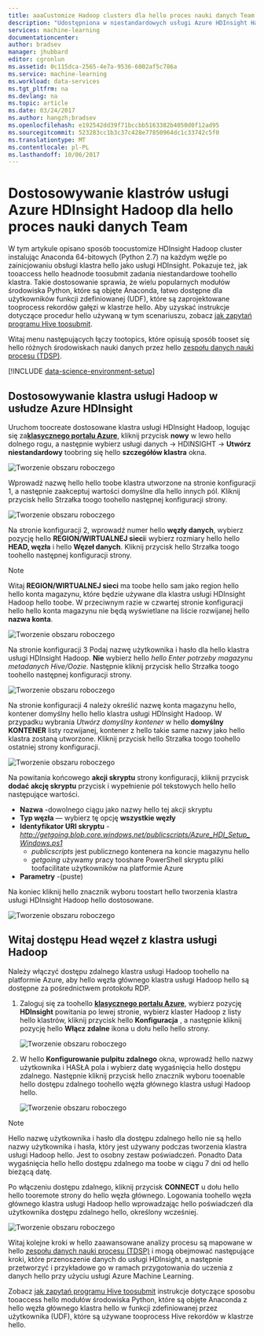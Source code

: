 ```yaml
---
title: aaaCustomize Hadoop clusters dla hello proces nauki danych Team | Dokumentacja firmy Microsoft
description: "Udostępniona w niestandardowych usługi Azure HDInsight Hadoop klastrów popularnych modułów środowiska Python."
services: machine-learning
documentationcenter: 
author: bradsev
manager: jhubbard
editor: cgronlun
ms.assetid: 0c115dca-2565-4e7a-9536-6002af5c786a
ms.service: machine-learning
ms.workload: data-services
ms.tgt_pltfrm: na
ms.devlang: na
ms.topic: article
ms.date: 03/24/2017
ms.author: hangzh;bradsev
ms.openlocfilehash: e192542dd39f71bccbb5163382b4050d0f12ad95
ms.sourcegitcommit: 523283cc1b3c37c428e77850964dc1c33742c5f0
ms.translationtype: MT
ms.contentlocale: pl-PL
ms.lasthandoff: 10/06/2017
---
```

# <a name="customize-azure-hdinsight-hadoop-clusters-for-hello-team-data-science-process"></a>Dostosowywanie klastrów usługi Azure HDInsight Hadoop dla hello proces nauki danych Team
W tym artykule opisano sposób toocustomize HDInsight Hadoop cluster instalując Anaconda 64-bitowych (Python 2.7) na każdym węźle po zainicjowaniu obsługi klastra hello jako usługi HDInsight. Pokazuje też, jak tooaccess hello headnode toosubmit zadania niestandardowe toohello klastra. Takie dostosowanie sprawia, że wielu popularnych modułów środowiska Python, które są objęte Anaconda, łatwo dostępne dla użytkowników funkcji zdefiniowanej (UDF), które są zaprojektowane tooprocess rekordów gałęzi w klastrze hello. Aby uzyskać instrukcje dotyczące procedur hello używaną w tym scenariuszu, zobacz [jak zapytań programu Hive toosubmit](machine-learning-data-science-move-hive-tables.md#submit).

Witaj menu następujących łączy tootopics, które opisują sposób tooset się hello różnych środowiskach nauki danych przez hello [zespołu danych nauki procesu (TDSP)](data-science-process-overview.md).

[!INCLUDE [data-science-environment-setup](../../includes/cap-setup-environments.md)]

## <a name="customize"></a>Dostosowywanie klastra usługi Hadoop w usłudze Azure HDInsight
Uruchom toocreate dostosowane klastra usługi HDInsight Hadoop, logując się za[**klasycznego portalu Azure**](https://manage.windowsazure.com/), kliknij przycisk **nowy** w lewo hello dolnego rogu, a następnie wybierz usługi danych -> HDINSIGHT -> **Utwórz niestandardowy** toobring się hello **szczegółów klastra** okna. 

![Tworzenie obszaru roboczego](./media/machine-learning-data-science-customize-hadoop-cluster/customize-cluster-img1.png)

Wprowadź nazwę hello hello toobe klastra utworzone na stronie konfiguracji 1, a następnie zaakceptuj wartości domyślne dla hello innych pól. Kliknij przycisk hello Strzałka toogo toohello następnej konfiguracji strony. 

![Tworzenie obszaru roboczego](./media/machine-learning-data-science-customize-hadoop-cluster/customize-cluster-img1.png)

Na stronie konfiguracji 2, wprowadź numer hello **węzły danych**, wybierz pozycję hello **REGION/WIRTUALNEJ sieci**i wybierz rozmiary hello hello **HEAD, węzła** i hello **Węzeł danych**. Kliknij przycisk hello Strzałka toogo toohello następnej konfiguracji strony.

> [!NOTE]
> Witaj **REGION/WIRTUALNEJ sieci** ma toobe hello sam jako region hello hello konta magazynu, które będzie używane dla klastra usługi HDInsight Hadoop hello toobe. W przeciwnym razie w czwartej stronie konfiguracji hello hello konta magazynu nie będą wyświetlane na liście rozwijanej hello **nazwa konta**.
> 
> 

![Tworzenie obszaru roboczego](./media/machine-learning-data-science-customize-hadoop-cluster/customize-cluster-img3.png)

Na stronie konfiguracji 3 Podaj nazwę użytkownika i hasło dla hello klastra usługi HDInsight Hadoop. **Nie** wybierz hello *hello Enter potrzeby magazynu metadanych Hive/Oozie*. Następnie kliknij przycisk hello Strzałka toogo toohello następnej konfiguracji strony. 

![Tworzenie obszaru roboczego](./media/machine-learning-data-science-customize-hadoop-cluster/customize-cluster-img4.png)

Na stronie konfiguracji 4 należy określić nazwę konta magazynu hello, kontener domyślny hello hello klastra usługi HDInsight Hadoop. W przypadku wybrania *Utwórz domyślny kontener* w hello **domyślny KONTENER** listy rozwijanej, kontener z hello takie same nazwy jako hello klastra zostaną utworzone. Kliknij przycisk hello Strzałka toogo toohello ostatniej strony konfiguracji.

![Tworzenie obszaru roboczego](./media/machine-learning-data-science-customize-hadoop-cluster/customize-cluster-img5.png)

Na powitania końcowego **akcji skryptu** strony konfiguracji, kliknij przycisk **dodać akcję skryptu** przycisk i wypełnienie pól tekstowych hello hello następujące wartości.

* **Nazwa** -dowolnego ciągu jako nazwy hello tej akcji skryptu
* **Typ węzła** — wybierz tę opcję **wszystkie węzły**
* **Identyfikator URI skryptu** - *http://getgoing.blob.core.windows.net/publicscripts/Azure_HDI_Setup_Windows.ps1* 
  * *publicscripts* jest publicznego kontenera na koncie magazynu hello 
  * *getgoing* używamy pracy tooshare PowerShell skryptu pliki toofacilitate użytkowników na platformie Azure
* **Parametry** -(puste)

Na koniec kliknij hello znacznik wyboru toostart hello tworzenia klastra usługi HDInsight Hadoop hello dostosowane. 

![Tworzenie obszaru roboczego](./media/machine-learning-data-science-customize-hadoop-cluster/script-actions.png)

## <a name="headnode"></a>Witaj dostępu Head węzeł z klastra usługi Hadoop
Należy włączyć dostępu zdalnego klastra usługi Hadoop toohello na platformie Azure, aby hello węzła głównego klastra usługi Hadoop hello są dostępne za pośrednictwem protokołu RDP. 

1. Zaloguj się za toohello [ **klasycznego portalu Azure**](https://manage.windowsazure.com/), wybierz pozycję **HDInsight** powitania po lewej stronie, wybierz klaster Hadoop z listy hello klastrów, kliknij przycisk hello  **Konfiguracja** , a następnie kliknij pozycję hello **Włącz zdalne** ikona u dołu hello hello strony.
   
    ![Tworzenie obszaru roboczego](./media/machine-learning-data-science-customize-hadoop-cluster/enable-remote-access-1.png)
2. W hello **Konfigurowanie pulpitu zdalnego** okna, wprowadź hello nazwy użytkownika i HASŁA pola i wybierz datę wygaśnięcia hello dostępu zdalnego. Następnie kliknij przycisk hello znacznik wyboru tooenable hello dostępu zdalnego toohello węzła głównego klastra usługi Hadoop hello.
   
    ![Tworzenie obszaru roboczego](./media/machine-learning-data-science-customize-hadoop-cluster/enable-remote-access-2.png)

> [!NOTE]
> Hello nazwę użytkownika i hasło dla dostępu zdalnego hello nie są hello nazwy użytkownika i hasła, który jest używany podczas tworzenia klastra usługi Hadoop hello. Jest to osobny zestaw poświadczeń. Ponadto Data wygaśnięcia hello hello dostępu zdalnego ma toobe w ciągu 7 dni od hello bieżącą datę.
> 
> 

Po włączeniu dostępu zdalnego, kliknij przycisk **CONNECT** u dołu hello hello tooremote strony do hello węzła głównego. Logowania toohello węzła głównego klastra usługi Hadoop hello wprowadzając hello poświadczeń dla użytkownika dostępu zdalnego hello, określony wcześniej.

![Tworzenie obszaru roboczego](./media/machine-learning-data-science-customize-hadoop-cluster/enable-remote-access-3.png)

Witaj kolejne kroki w hello zaawansowane analizy procesu są mapowane w hello [zespołu danych nauki procesu (TDSP)](https://azure.microsoft.com/documentation/learning-paths/cortana-analytics-process/) i mogą obejmować następujące kroki, które przenoszenie danych do usługi HDInsight, a następnie przetworzyć i przykładowe go w ramach przygotowania do uczenia z danych hello przy użyciu usługi Azure Machine Learning.

Zobacz [jak zapytań programu Hive toosubmit](machine-learning-data-science-move-hive-tables.md#submit) instrukcje dotyczące sposobu tooaccess hello modułów środowiska Python, które są objęte Anaconda z hello węzła głównego klastra hello w funkcji zdefiniowanej przez użytkownika (UDF), które są używane tooprocess Hive rekordów w klastrze hello.

